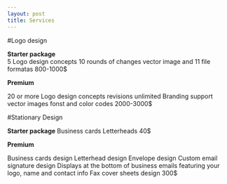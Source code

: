 ```yaml
---
layout: post
title: Services
---
```


#Logo design

**Starter package**        
5 Logo design concepts 
10 rounds of changes 
vector image and 11 file formatas
800-1000$

**Premium**


20 or more Logo design concepts
revisions unlimited 
Branding support
vector images
fonst and color codes 
2000-3000$


#Stationary Design

**Starter package**
Business cards
Letterheads
40$

**Premium**


Business cards design
Letterhead design
Envelope design
Custom email signature design 
Displays at the bottom of business emails featuring your logo, name and contact info
Fax cover sheets design
300$








